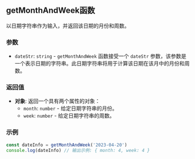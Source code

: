 ## getMonthAndWeek函数

以日期字符串作为输入，并返回该日期的月份和周数。

### 参数

- `dateStr`: `string` - `getMonthAndWeek` 函数接受一个 `dateStr` 参数，该参数是一个表示日期的字符串。此日期字符串将用于计算该日期在该月中的月份和周数。

### 返回值

- **对象**: 返回一个具有两个属性的对象：
  - `month`: `number` - 给定日期字符串的月份。
  - `week`: `number` - 给定日期字符串的周数。

### 示例

```javascript
const dateInfo = getMonthAndWeek('2023-04-20')
console.log(dateInfo) // 输出示例: { month: 4, week: 4 }
```
